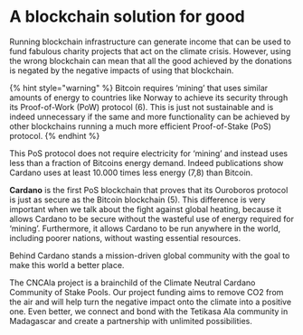 # A blockchain solution for good

Running blockchain infrastructure can generate income that can be used to fund fabulous charity projects that act on the climate crisis. However, using the wrong blockchain can mean that all the good achieved by the donations is negated by the negative impacts of using that blockchain.

{% hint style="warning" %}
Bitcoin requires ‘mining’ that uses similar amounts of energy to countries like Norway to achieve its security through its Proof-of-Work (PoW) protocol (6). This is just not sustainable and is indeed unnecessary if the same and more functionality can be achieved by other blockchains running a much more efficient Proof-of-Stake (PoS) protocol.&#x20;
{% endhint %}

This PoS protocol does not require electricity for ‘mining’ and instead uses less than a fraction of Bitcoins energy demand. Indeed publications show Cardano uses at least 10.000 times less energy (7,8) than Bitcoin.

**Cardano** is the first PoS blockchain that proves that its Ouroboros protocol is just as secure as the Bitcoin blockchain (5). This difference is very important when we talk about the fight against global heating, because it allows Cardano to be secure without the wasteful use of energy required for ‘mining’. Furthermore, it allows Cardano to be run anywhere in the world, including poorer nations, without wasting essential resources.

Behind Cardano stands a mission-driven global community with the goal to make this world a better place.

The CNCAla project is a brainchild of the Climate Neutral Cardano Community of Stake Pools. Our project funding aims to remove CO2 from the air and will help turn the negative impact onto the climate into a positive one. Even better, we connect and bond with the Tetikasa Ala community in Madagascar and create a partnership with unlimited possibilities.

